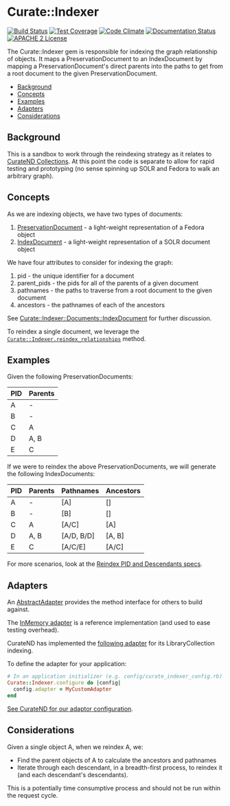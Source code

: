 # Curate::Indexer

[![Build Status](https://travis-ci.org/ndlib/curate-indexer.png?branch=master)](https://travis-ci.org/ndlib/curate-indexer)
[![Test Coverage](https://codeclimate.com/github/ndlib/curate-indexer/badges/coverage.svg)](https://codeclimate.com/github/ndlib/curate-indexer)
[![Code Climate](https://codeclimate.com/github/ndlib/curate-indexer.png)](https://codeclimate.com/github/ndlib/curate-indexer)
[![Documentation Status](http://inch-ci.org/github/ndlib/curate-indexer.svg?branch=master)](http://inch-ci.org/github/ndlib/curate-indexer)
[![APACHE 2 License](http://img.shields.io/badge/APACHE2-license-blue.svg)](./LICENSE)

The Curate::Indexer gem is responsible for indexing the graph relationship of objects. It maps a PreservationDocument to an IndexDocument by mapping a PreservationDocument's direct parents into the paths to get from a root document to the given PreservationDocument.

* [Background](#background)
* [Concepts](#concepts)
* [Examples](#examples)
* [Adapters](#adapters)
* [Considerations](#considerations)

## Background

This is a sandbox to work through the reindexing strategy as it relates to [CurateND Collections](https://github.com/ndlib/curate_nd/issues/420). At this point the code is separate to allow for rapid testing and prototyping (no sense spinning up SOLR and Fedora to walk an arbitrary graph).

## Concepts

As we are indexing objects, we have two types of documents:

1. [PreservationDocument](./lib/curate/indexer/documents.rb) - a light-weight representation of a Fedora object
2. [IndexDocument](./lib/curate/indexer/documents.rb) - a light-weight representation of a SOLR document object

We have four attributes to consider for indexing the graph:

1. pid - the unique identifier for a document
2. parent_pids - the pids for all of the parents of a given document
3. pathnames - the paths to traverse from a root document to the given document
4. ancestors - the pathnames of each of the ancestors

See [Curate::Indexer::Documents::IndexDocument](./lib/curate/indexer/documents.rb) for further discussion.

To reindex a single document, we leverage the [`Curate::Indexer.reindex_relationships`](./lib/curate/indexer.rb) method.

## Examples

Given the following PreservationDocuments:

| PID | Parents |
|-----|---------|
| A   | -       |
| B   | -       |
| C   | A       |
| D   | A, B    |
| E   | C       |

If we were to reindex the above PreservationDocuments, we will generate the following IndexDocuments:

| PID | Parents | Pathnames  | Ancestors |
|-----|---------|------------|-----------|
| A   | -       | [A]        | []        |
| B   | -       | [B]        | []        |
| C   | A       | [A/C]      | [A]       |
| D   | A, B    | [A/D, B/D] | [A, B]    |
| E   | C       | [A/C/E]    | [A/C]     |

For more scenarios, look at the [Reindex PID and Descendants specs](./spec/features/reindex_pid_and_descendants_spec.rb).

## Adapters

An [AbstractAdapter](./lib/curate/indexer/adapters/abstract_adapter.rb) provides the method interface for others to build against.

The [InMemory adapter](./lib/curate/indexer/adapters/in_memory_adapter.rb) is a reference implementation (and used to ease testing overhead).

CurateND has implemented the [following adapter](https://github.com/ndlib/curate_nd/blob/master/lib/curate/library_collection_indexing_adapter.rb) for its LibraryCollection indexing.

To define the adapter for your application:

```ruby
# In an application initializer (e.g. config/curate_indexer_config.rb)
Curate::Indexer.configure do |config|
  config.adapter = MyCustomAdapter
end
```

[See CurateND for our adaptor configuration](https://github.com/ndlib/curate_nd/blob/6fbe79c9725c0f8b4641981044ec250c5163053b/config/initializers/curate_config.rb#L32-L35).

## Considerations

Given a single object A, when we reindex A, we:

* Find the parent objects of A to calculate the ancestors and pathnames
* Iterate through each descendant, in a breadth-first process, to reindex it (and each descendant's descendants).

This is a potentially time consumptive process and should not be run within the request cycle.
